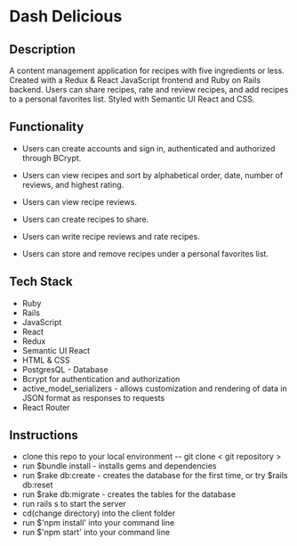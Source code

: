 # Dash Delicious

## Description
  
A content management application for recipes with five ingredients or less. Created with a Redux & React JavaScript frontend and Ruby on Rails backend. Users can share recipes, rate and review recipes, and add recipes to a personal favorites list. Styled with Semantic UI React and CSS.
  
## Functionality

- Users can create accounts and sign in, authenticated and authorized through BCrypt.

- Users can view recipes and sort by alphabetical order, date, number of reviews, and highest rating.

- Users can view recipe reviews.

- Users can create recipes to share. 

- Users can write recipe reviews and rate recipes. 

- Users can store and remove recipes under a personal favorites list. 

## Tech Stack

- Ruby 
- Rails
- JavaScript
- React
- Redux
- Semantic UI React
- HTML & CSS
- PostgresQL - Database
- Bcrypt for authentication and authorization
- active_model_serializers - allows customization and rendering of data in JSON format as responses to requests
- React Router

## Instructions

- clone this repo to your local environment -- git clone < git repository >
- run $bundle install - installs gems and dependencies
- run $rake db:create - creates the database for the first time, or try $rails db:reset
- run $rake db:migrate - creates the tables for the database
- run rails s to start the server
- cd(change directory) into the client folder
- run $'npm install' into your command line
- run $'npm start' into your command line

